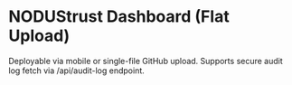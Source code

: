 # NODUStrust Dashboard (Flat Upload)

Deployable via mobile or single-file GitHub upload.
Supports secure audit log fetch via /api/audit-log endpoint.